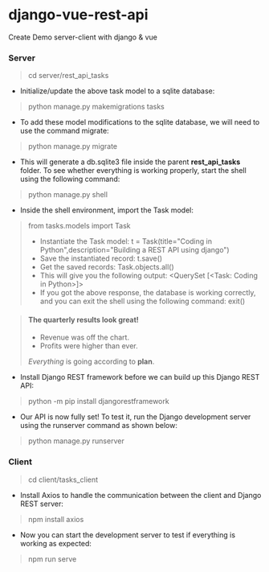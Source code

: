 # django-vue-rest-api
Create Demo server-client with django &amp; vue

### Server

> cd server/rest_api_tasks

- Initialize/update the above task model to a sqlite database:
> python manage.py makemigrations tasks

- To add these model modifications to the sqlite database, we will need to use the command migrate:
> python manage.py migrate

- This will generate a db.sqlite3 file inside the parent **rest_api_tasks** folder. To see whether everything is working properly, start the shell using the following command:
> python manage.py shell

- Inside the shell environment, import the Task model:
>
> from tasks.models import Task
> - Instantiate the Task model:
> t = Task(title="Coding in Python",description="Building a REST API using django")
> - Save the instantiated record:
> t.save()
> - Get the saved records:
> Task.objects.all()
> - This will give you the following output:
> <QuerySet [<Task: Coding in Python>]>
> - If you got the above response, the database is working correctly, and you can exit the shell using the following command:
> exit()

> #### The quarterly results look great!
>
> - Revenue was off the chart.
> - Profits were higher than ever.
>
>  *Everything* is going according to **plan**.


- Install Django REST framework before we can build up this Django REST API:
> python -m pip install djangorestframework

- Our API is now fully set! To test it, run the Django development server using the runserver command as shown below:
> python manage.py runserver


### Client

> cd client/tasks_client

- Install Axios to handle the communication between the client and Django REST server:
> npm install axios

- Now you can start the development server to test if everything is working as expected:
> npm run serve